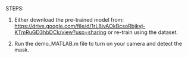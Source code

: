 STEPS:

1) Either download the pre-trained model from: https://drive.google.com/file/d/1rL8ivAOkBcsoRbjkyj-KTmRuGD3hbDCk/view?usp=sharing or re-train using the dataset.

2) Run the demo_MATLAB.m file to turn on your camera and detect the mask.
